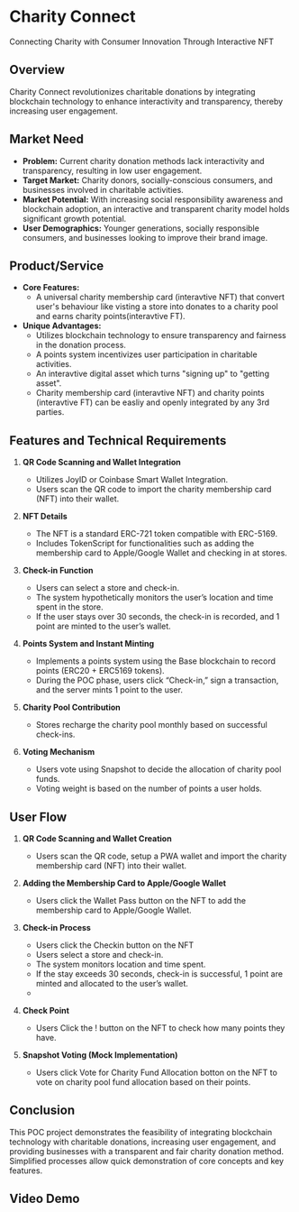 # Charity Connect
Connecting Charity with Consumer Innovation Through Interactive NFT

## Overview
Charity Connect revolutionizes charitable donations by integrating blockchain technology to enhance interactivity and transparency, thereby increasing user engagement.

## Market Need
- **Problem:** Current charity donation methods lack interactivity and transparency, resulting in low user engagement.
- **Target Market:** Charity donors, socially-conscious consumers, and businesses involved in charitable activities.
- **Market Potential:** With increasing social responsibility awareness and blockchain adoption, an interactive and transparent charity model holds significant growth potential.
- **User Demographics:** Younger generations, socially responsible consumers, and businesses looking to improve their brand image.

## Product/Service
- **Core Features:** 
  - A universal charity membership card (interavtive NFT) that convert user's behaviour like visting a store into donates to a charity pool and earns charity points(interavtive FT).
- **Unique Advantages:** 
  - Utilizes blockchain technology to ensure transparency and fairness in the donation process.
  - A points system incentivizes user participation in charitable activities.
  - An interavtive digital asset which turns "signing up" to "getting asset".
  - Charity membership card (interavtive NFT) and charity points (interavtive FT) can be easliy and openly integrated by any 3rd parties.

## Features and Technical Requirements

1. **QR Code Scanning and Wallet Integration**
   - Utilizes JoyID or Coinbase Smart Wallet Integration.
   - Users scan the QR code to import the charity membership card (NFT) into their wallet.
   
2. **NFT Details**
   - The NFT is a standard ERC-721 token compatible with ERC-5169.
   - Includes TokenScript for functionalities such as adding the membership card to Apple/Google Wallet and checking in at stores.

3. **Check-in Function**
   - Users can select a store and check-in.
   - The system hypothetically monitors the user’s location and time spent in the store.
   - If the user stays over 30 seconds, the check-in is recorded, and 1 point are minted to the user’s wallet.

4. **Points System and Instant Minting**
   - Implements a points system using the Base blockchain to record points (ERC20 + ERC5169 tokens).
   - During the POC phase, users click “Check-in,” sign a transaction, and the server mints 1 point to the user.

5. **Charity Pool Contribution**
   - Stores recharge the charity pool monthly based on successful check-ins.

6. **Voting Mechanism**
   - Users vote using Snapshot to decide the allocation of charity pool funds.
   - Voting weight is based on the number of points a user holds.

## User Flow

1. **QR Code Scanning and Wallet Creation**
   - Users scan the QR code, setup a PWA wallet and import the charity membership card (NFT) into their wallet.

2. **Adding the Membership Card to Apple/Google Wallet**
   - Users click the Wallet Pass button on the NFT to add the membership card to Apple/Google Wallet.

3. **Check-in Process**
   - Users click the Checkin button on the NFT
   - Users select a store and check-in.
   - The system monitors location and time spent.
   - If the stay exceeds 30 seconds, check-in is successful, 1 point are minted and allocated to the user’s wallet.
   - 
4. **Check Point**
   - Users Click the ! button on the NFT to check how many points they have.

5. **Snapshot Voting (Mock Implementation)**
   - Users click Vote for Charity Fund Allocation botton on the NFT to vote on charity pool fund allocation based on their points.

## Conclusion
This POC project demonstrates the feasibility of integrating blockchain technology with charitable donations, increasing user engagement, and providing businesses with a transparent and fair charity donation method. Simplified processes allow quick demonstration of core concepts and key features.

## Video Demo
